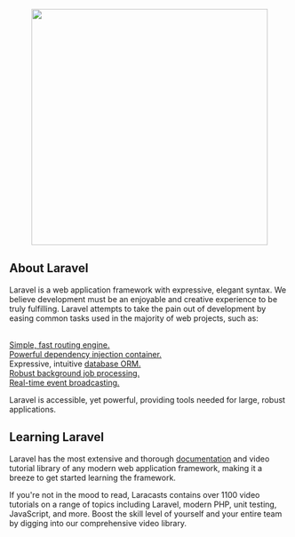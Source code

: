 <p <p align="center">
<img src="https://camo.githubusercontent.com/5ceadc94fd40688144b193fd8ece2b805d79ca9b/68747470733a2f2f6c61726176656c2e636f6d2f6173736574732f696d672f636f6d706f6e656e74732f6c6f676f2d6c61726176656c2e737667" width="425" /></p>


<h2>About Laravel</h2>
Laravel is a web application framework with expressive, elegant syntax. We believe development must be an enjoyable and creative experience to be truly fulfilling. Laravel attempts to take the pain out of development by easing common tasks used in the majority of web projects, such as:<br><br>

<a href="https://laravel.com/docs/5.7/routingm/">Simple, fast routing engine.</a><br>
<a href="https://laravel.com/docs/5.7/container">Powerful dependency injection container.</a><br>
Expressive, intuitive <a href="https://laravel.com/docs/5.7/eloquent">database ORM.</a><br>
<a href="https://laravel.com/docs/5.7/queues">Robust background job processing.</a><br>
<a href="https://laravel.com/docs/5.7/broadcasting">Real-time event broadcasting.</a><br>

Laravel is accessible, yet powerful, providing tools needed for large, robust applications.


<h2>Learning Laravel</h2>

Laravel has the most extensive and thorough <a href="https://laravel.com/">documentation</a> and video tutorial library of any modern web application framework, making it a breeze to get started learning the framework.

If you're not in the mood to read, Laracasts contains over 1100 video tutorials on a range of topics including Laravel, modern PHP, unit testing, JavaScript, and more. Boost the skill level of yourself and your entire team by digging into our comprehensive video library.


